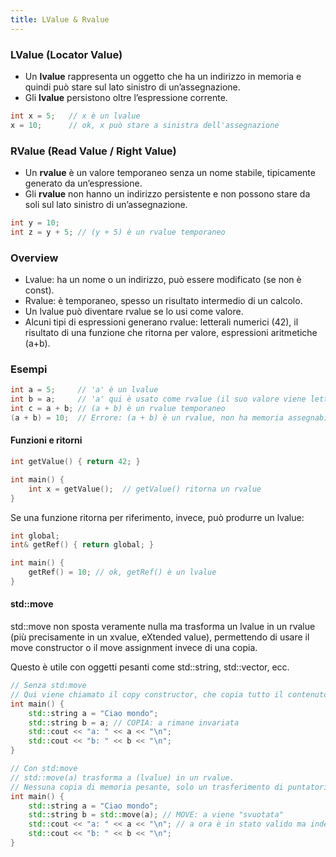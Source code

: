 ```yaml
---
title: LValue & Rvalue
---
```


### LValue (Locator Value)

- Un **lvalue** rappresenta un oggetto che ha un indirizzo in memoria e quindi può stare sul lato sinistro di un’assegnazione.
- Gli **lvalue** persistono oltre l’espressione corrente.

```cpp
int x = 5;   // x è un lvalue
x = 10;      // ok, x può stare a sinistra dell'assegnazione
```

### RValue (Read Value / Right Value)

- Un **rvalue** è un valore temporaneo senza un nome stabile, tipicamente generato da un’espressione.
- Gli **rvalue** non hanno un indirizzo persistente e non possono stare da soli sul lato sinistro di un’assegnazione.

```cpp
int y = 10;
int z = y + 5; // (y + 5) è un rvalue temporaneo
```

### Overview

- Lvalue: ha un nome o un indirizzo, può essere modificato (se non è const).
- Rvalue: è temporaneo, spesso un risultato intermedio di un calcolo.
- Un lvalue può diventare rvalue se lo usi come valore.
- Alcuni tipi di espressioni generano rvalue: letterali numerici (42), il risultato di una funzione che ritorna per valore, espressioni aritmetiche (a+b).

### Esempi

```cpp
int a = 5;     // 'a' è un lvalue
int b = a;     // 'a' qui è usato come rvalue (il suo valore viene letto)
int c = a + b; // (a + b) è un rvalue temporaneo
(a + b) = 10;  // Errore: (a + b) è un rvalue, non ha memoria assegnabile
```

#### Funzioni e ritorni

```cpp
int getValue() { return 42; }

int main() {
    int x = getValue();  // getValue() ritorna un rvalue
}
```

Se una funzione ritorna per riferimento, invece, può produrre un lvalue:

```cpp
int global;
int& getRef() { return global; }

int main() {
    getRef() = 10; // ok, getRef() è un lvalue
}
```

#### std::move

std::move non sposta veramente nulla ma trasforma un lvalue in un rvalue (più precisamente in un xvalue, eXtended value), permettendo di usare il move constructor o il move assignment invece di una copia.

Questo è utile con oggetti pesanti come std::string, std::vector, ecc.

```cpp
// Senza std:move
// Qui viene chiamato il copy constructor, che copia tutto il contenuto di a in b.
int main() {
    std::string a = "Ciao mondo";
    std::string b = a; // COPIA: a rimane invariata
    std::cout << "a: " << a << "\n";
    std::cout << "b: " << b << "\n";
}

// Con std:move
// std::move(a) trasforma a (lvalue) in un rvalue.
// Nessuna copia di memoria pesante, solo un trasferimento di puntatori.
int main() {
    std::string a = "Ciao mondo";
    std::string b = std::move(a); // MOVE: a viene "svuotata"
    std::cout << "a: " << a << "\n"; // a ora è in stato valido ma indefinito (spesso vuota)
    std::cout << "b: " << b << "\n";
}

```

